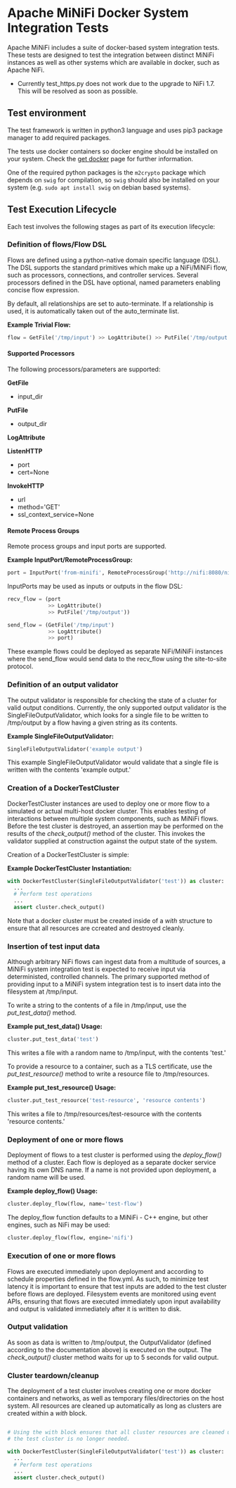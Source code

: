 <!--
  Licensed to the Apache Software Foundation (ASF) under one or more
  contributor license agreements.  See the NOTICE file distributed with
  this work for additional information regarding copyright ownership.
  The ASF licenses this file to You under the Apache License, Version 2.0
  (the "License"); you may not use this file except in compliance with
  the License.  You may obtain a copy of the License at
      http://www.apache.org/licenses/LICENSE-2.0
  Unless required by applicable law or agreed to in writing, software
  distributed under the License is distributed on an "AS IS" BASIS,
  WITHOUT WARRANTIES OR CONDITIONS OF ANY KIND, either express or implied.
  See the License for the specific language governing permissions and
  limitations under the License.
-->

# Apache MiNiFi Docker System Integration Tests

Apache MiNiFi includes a suite of docker-based system integration tests. These
tests are designed to test the integration between distinct MiNiFi instances as
well as other systems which are available in docker, such as Apache NiFi.

* Currently test_https.py does not work due to the upgrade to NiFi 1.7. This will be resolved as
  soon as possible.

## Test environment

The test framework is written in python3 language and uses pip3 package manager to add required packages.

The tests use docker containers so docker engine should be installed on your system. Check the [get docker](https://docs.docker.com/get-docker/) page for further information.

One of the required python packages is the `m2crypto` package which depends on `swig` for compilation,
so `swig` should also be installed on your system (e.g. `sudo apt install swig` on debian based systems).

## Test Execution Lifecycle

Each test involves the following stages as part of its execution lifecycle:

### Definition of flows/Flow DSL

Flows are defined using a python-native domain specific language (DSL). The DSL
supports the standard primitives which make up a NiFi/MiNiFi flow, such as
processors, connections, and controller services. Several processors defined in
the DSL have optional, named parameters enabling concise flow expression.

By default, all relationships are set to auto-terminate. If a relationship is
used, it is automatically taken out of the auto\_terminate list.

**Example Trivial Flow:**

```python
flow = GetFile('/tmp/input') >> LogAttribute() >> PutFile('/tmp/output')
```

#### Supported Processors

The following processors/parameters are supported:

**GetFile**

- input\_dir

**PutFile**

- output\_dir

**LogAttribute**

**ListenHTTP**

- port
- cert=None

**InvokeHTTP**

- url
- method='GET'
- ssl\_context\_service=None

#### Remote Process Groups

Remote process groups and input ports are supported.

**Example InputPort/RemoteProcessGroup:**

```python
port = InputPort('from-minifi', RemoteProcessGroup('http://nifi:8080/nifi'))
```

InputPorts may be used as inputs or outputs in the flow DSL:

```python
recv_flow = (port
             >> LogAttribute()
             >> PutFile('/tmp/output'))

send_flow = (GetFile('/tmp/input')
             >> LogAttribute()
             >> port)
```

These example flows could be deployed as separate NiFi/MiNiFi instances where
the send\_flow would send data to the recv\_flow using the site-to-site
protocol.

### Definition of an output validator

The output validator is responsible for checking the state of a cluster for
valid output conditions. Currently, the only supported output validator is the
SingleFileOutputValidator, which looks for a single file to be written to
/tmp/output by a flow having a given string as its contents.

**Example SingleFileOutputValidator:**

```python
SingleFileOutputValidator('example output')
```

This example SingleFileOutputValidator would validate that a single file is
written with the contents 'example output.'

### Creation of a DockerTestCluster

DockerTestCluster instances are used to deploy one or more flow to a simulated
or actual multi-host docker cluster. This enables testing of interactions
between multiple system components, such as MiNiFi flows. Before the test
cluster is destroyed, an assertion may be performed on the results of the
*check\_output()* method of the cluster. This invokes the validator supplied at
construction against the output state of the system.

Creation of a DockerTestCluster is simple:

**Example DockerTestCluster Instantiation:**

```python
with DockerTestCluster(SingleFileOutputValidator('test')) as cluster:
  ...
  # Perform test operations
  ...
  assert cluster.check_output()
```

Note that a docker cluster must be created inside of a *with* structure to
ensure that all resources are ccreated and destroyed cleanly.

### Insertion of test input data

Although arbitrary NiFi flows can ingest data from a multitude of sources, a
MiNiFi system integration test is expected to receive input via deterministed,
controlled channels. The primary supported method of providing input to a
MiNiFi system integration test is to insert data into the filesystem at
/tmp/input.

To write a string to the contents of a file in /tmp/input, use the
*put\_test\_data()* method.

**Example put\_test\_data() Usage:**

```python
cluster.put_test_data('test')
```

This writes a file with a random name to /tmp/input, with the contents 'test.'

To provide a resource to a container, such as a TLS certificate, use the
*put\_test\_resource()* method to write a resource file to /tmp/resources.

**Example put\_test\_resource() Usage:**

```python
cluster.put_test_resource('test-resource', 'resource contents')
```

This writes a file to /tmp/resources/test-resource with the contents 'resource
contents.'

### Deployment of one or more flows

Deployment of flows to a test cluster is performed using the *deploy\_flow()*
method of a cluster. Each flow is deployed as a separate docker service having
its own DNS name. If a name is not provided upon deployment, a random name will
be used.

**Example deploy\_flow() Usage:**

```python
cluster.deploy_flow(flow, name='test-flow')
```

The deploy\_flow function defaults to a MiNiFi - C++ engine, but other engines,
such as NiFi may be used:

```python
cluster.deploy_flow(flow, engine='nifi')
```

### Execution of one or more flows

Flows are executed immediately upon deployment and according to schedule
properties defined in the flow.yml. As such, to minimize test latency it is
important to ensure that test inputs are added to the test cluster before flows
are deployed. Filesystem events are monitored using event APIs, ensuring that
flows are executed immediately upon input availability and output is validated
immediately after it is written to disk.

### Output validation

As soon as data is written to /tmp/output, the OutputValidator (defined
according to the documentation above) is executed on the output. The
*check\_output()* cluster method waits for up to 5 seconds for valid output.

### Cluster teardown/cleanup

The deployment of a test cluster involves creating one or more docker
containers and networks, as well as temporary files/directories on the host
system. All resources are cleaned up automatically as long as clusters are
created within a *with* block.

```python

# Using the with block ensures that all cluster resources are cleaned up after
# the test cluster is no longer needed.

with DockerTestCluster(SingleFileOutputValidator('test')) as cluster:
  ...
  # Perform test operations
  ...
  assert cluster.check_output()
```

